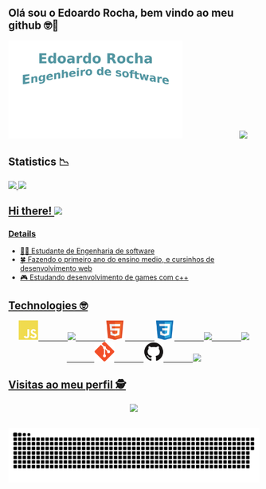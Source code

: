 

## Olá sou o Edoardo Rocha, bem vindo ao meu github 🤓🖖

<img width="350px"  src="src/assets/Edoardo.png"> &nbsp;&nbsp;&nbsp;&nbsp;&nbsp;&nbsp;&nbsp;&nbsp;&nbsp;&nbsp;&nbsp;&nbsp;&nbsp; &nbsp;&nbsp;&nbsp;&nbsp;&nbsp;&nbsp;&nbsp;&nbsp;&nbsp;&nbsp;&nbsp;&nbsp;&nbsp; <img width="350px" src="https://c.tenor.com/rmNGGmy9nKgAAAAd/project-app.gif">

 
##  Statistics 📉
<div>
  <a href="https://github.com/EdoardoRocha">
  <img height="180em" src="https://github-readme-stats.vercel.app/api?username=EdoardoRocha&show_icons=true&theme=dark&include_all_commits=true&count_private=true"/> 
   <img height="180em" src="https://github-readme-stats.vercel.app/api/top-langs/?username=EdoardoRocha&layout=compact&langs_count=7&theme=dracula"/>
</div>

  ## Hi there! <img src="https://raw.githubusercontent.com/iampavangandhi/iampavangandhi/master/gifs/Hi.gif" width="30px"></h2>
  ### Details
  - 👨‍💻 Estudante de Engenharia de software 
  - 🍀 Fazendo o primeiro ano do ensino medio, e cursinhos de desenvolvimento web
  - :video_game: Estudando desenvolvimento de games com c++

## Technologies 🤓

<!--[<img src="https://img.shields.io/badge/twitter-%231DA1F2.svg?&style=for-the-badge&logo=twitter&logoColor=white" />](https://twitter.com/USERNAME) [<img src="https://img.shields.io/badge/medium-%2312100E.svg?&style=for-the-badge&logo=medium&logoColor=white" />](https://medium.com/USERNAME)  [<img src="https://img.shields.io/badge/linkedin-%230077B5.svg?&style=for-the-badge&logo=linkedin&logoColor=white" />](https://www.linkedin.com/in/edoardo-rocha-179b8b217/) [<img src = "https://img.shields.io/badge/instagram-%23E4405F.svg?&style=for-the-badge&logo=instagram&logoColor=white">](https://www.instagram.com/dorado.ata/) [<img src = "https://img.shields.io/badge/facebook-%231877F2.svg?&style=for-the-badge&logo=facebook&logoColor=white">](https://www.facebook.com/USERNAME)-->

  <p align="center">
  <img height="40" src="https://raw.githubusercontent.com/devicons/devicon/master/icons/javascript/javascript-plain.svg">
    &nbsp;&nbsp;&nbsp;&nbsp;&nbsp;&nbsp;&nbsp;&nbsp;&nbsp;&nbsp;&nbsp;&nbsp;&nbsp;
    <img height="40" src="https://cdn.jsdelivr.net/gh/devicons/devicon/icons/bootstrap/bootstrap-plain.svg">
    &nbsp;&nbsp;&nbsp;&nbsp;&nbsp;&nbsp;&nbsp;&nbsp;&nbsp;&nbsp;&nbsp;&nbsp;&nbsp;
    <img height="40" src="https://raw.githubusercontent.com/devicons/devicon/master/icons/html5/html5-original.svg">
    &nbsp;&nbsp;&nbsp;&nbsp;&nbsp;&nbsp;&nbsp;&nbsp;&nbsp;&nbsp;&nbsp;&nbsp;&nbsp;
    <img height="40" src="https://raw.githubusercontent.com/devicons/devicon/master/icons/css3/css3-original.svg">
    &nbsp;&nbsp;&nbsp;&nbsp;&nbsp;&nbsp;&nbsp;&nbsp;&nbsp;&nbsp;&nbsp;&nbsp;&nbsp;
    <img height="40" src="https://cdn.jsdelivr.net/gh/devicons/devicon/icons/cplusplus/cplusplus-original.svg">
    &nbsp;&nbsp;&nbsp;&nbsp;&nbsp;&nbsp;&nbsp;&nbsp;&nbsp;&nbsp;&nbsp;&nbsp;&nbsp;
    <img height="40" src="https://cdn.jsdelivr.net/gh/devicons/devicon/icons/nodejs/nodejs-original.svg">
     &nbsp;&nbsp;&nbsp;&nbsp;&nbsp;&nbsp;&nbsp;&nbsp;&nbsp;&nbsp;&nbsp;&nbsp;&nbsp;
    <img height="40" src="https://raw.githubusercontent.com/devicons/devicon/master/icons/git/git-original.svg">
    &nbsp;&nbsp;&nbsp;&nbsp;&nbsp;&nbsp;&nbsp;&nbsp;&nbsp;&nbsp;&nbsp;&nbsp;&nbsp;
    <img height="40" src="https://raw.githubusercontent.com/devicons/devicon/master/icons/github/github-original.svg">
    &nbsp;&nbsp;&nbsp;&nbsp;&nbsp;&nbsp;&nbsp;&nbsp;&nbsp;&nbsp;&nbsp;&nbsp;&nbsp;
    <img height="40" src="https://cdn.jsdelivr.net/gh/devicons/devicon/icons/react/react-original.svg" >
  </p>
 
 ## Visitas ao meu perfil :detective:
 
 <p align="center"> 
   <img alingn="center" src="https://profile-counter.glitch.me/EdoardoRocha/count.svg" />
 </p>
 
 ##


![Snake animation](https://github.com/EdoardoRocha/EdoardoRocha/blob/output/github-contribution-grid-snake.svg)
 
